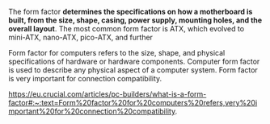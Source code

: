 
The form factor **determines the specifications on how a motherboard is built, from the size, shape, casing, power supply, mounting holes, and the overall layout**. The most common form factor is ATX, which evolved to mini-ATX, nano-ATX, pico-ATX, and further

Form factor for computers refers to the size, shape, and physical specifications of hardware or hardware components. Computer form factor is used to describe any physical aspect of a computer system. Form factor is very important for connection compatibility.

https://eu.crucial.com/articles/pc-builders/what-is-a-form-factor#:~:text=Form%20factor%20for%20computers%20refers,very%20important%20for%20connection%20compatibility.